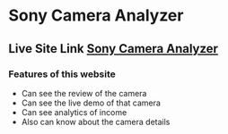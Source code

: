 # Sony Camera Analyzer

## Live Site Link [Sony Camera Analyzer](https://sony-camera-meraj.netlify.app/)

### Features of this website

- Can see the review of the camera
- Can see the live demo of that camera
- Can see analytics of income
- Also can know about the camera details
